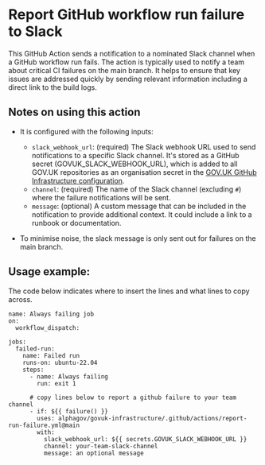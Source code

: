 # Report GitHub workflow run failure to Slack

This GitHub Action sends a notification to a nominated Slack channel when a GitHub workflow run fails. The action is typically used to notify a team about critical CI failures on the main branch. It helps to ensure that key issues are addressed quickly by sending relevant information including a direct link to the build logs.

## Notes on using this action

- It is configured with the following inputs:
  -  `slack_webhook_url`: (required) The Slack webhook URL used to send notifications to a specific Slack channel. It's stored as a GitHub secret (GOVUK_SLACK_WEBHOOK_URL), which is added to all GOV.UK repositories as an organisation secret in the [GOV.UK GitHub Infrastructure configuration](https://github.com/alphagov/govuk-infrastructure/blob/main/terraform/deployments/github/main.tf).
  - `channel`: (required) The name of the Slack channel (excluding `#`) where the failure notifications will be sent. 
  - `message`: (optional) A custom message that can be included in the notification to provide additional context. It could include a link to a runbook or documentation.

- To minimise noise, the slack message is only sent out for failures on the main branch.

## Usage example:

The code below indicates where to insert the lines and what lines to copy across.

```
name: Always failing job
on:
  workflow_dispatch:

jobs:
  failed-run:
    name: Failed run
    runs-on: ubuntu-22.04
    steps:
      - name: Always failing
        run: exit 1

      # copy lines below to report a github failure to your team channel
      - if: ${{ failure() }}
        uses: alphagov/govuk-infrastructure/.github/actions/report-run-failure.yml@main
        with:
          slack_webhook_url: ${{ secrets.GOVUK_SLACK_WEBHOOK_URL }}
          channel: your-team-slack-channel
          message: an optional message
```
